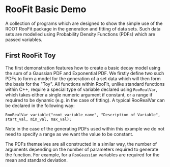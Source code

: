 # RooFit Basic Demo

A collection of programs which are designed to show the simple use of the ROOT RooFit package in the generation and fitting of data sets. Such data sets are modelled using Probability Density Functions (PDFs) which are passed variables.

## First RooFit Toy

The first demonstration features how to create a basic decay model using the sum of a Gaussian PDF and Exponential PDF. We firstly define two such PDFs to form a model for the generation of a set data which will then form the basis for the "Toy". All functions within RooFit, unlike standard functions within C++, require a special type of variable declared using `RooRealVar`, which takes either a single numeric argument if constant, or a range if required to be dynamic (e.g. in the case of fitting). A typical RooRealVar can be declared in the following way:

`RooRealVar variable("root_variable_name", "Description of Variable", start_val, min_val, max_val);`

Note in the case of the generating PDFs used within this example we do not need to specify a range as we want the value to be constant. 

The PDFs themselves are all constructed in a similar way, the number of arguments depending on the number of parameters required to generate the function. For example, for a `RooGaussian` variables are required for the mean and standard deviation.
